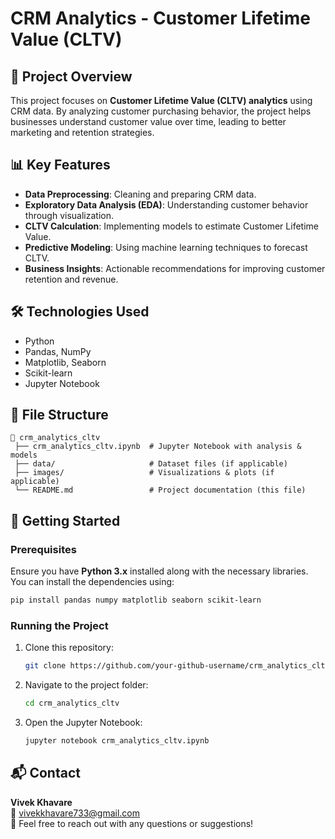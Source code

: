 # CRM Analytics - Customer Lifetime Value (CLTV)

## 📌 Project Overview
This project focuses on **Customer Lifetime Value (CLTV) analytics** using CRM data. By analyzing customer purchasing behavior, the project helps businesses understand customer value over time, leading to better marketing and retention strategies.

## 📊 Key Features
- **Data Preprocessing**: Cleaning and preparing CRM data.
- **Exploratory Data Analysis (EDA)**: Understanding customer behavior through visualization.
- **CLTV Calculation**: Implementing models to estimate Customer Lifetime Value.
- **Predictive Modeling**: Using machine learning techniques to forecast CLTV.
- **Business Insights**: Actionable recommendations for improving customer retention and revenue.

## 🛠 Technologies Used
- Python
- Pandas, NumPy
- Matplotlib, Seaborn
- Scikit-learn
- Jupyter Notebook

## 📁 File Structure
```
📂 crm_analytics_cltv
 ├── crm_analytics_cltv.ipynb  # Jupyter Notebook with analysis & models
 ├── data/                     # Dataset files (if applicable)
 ├── images/                   # Visualizations & plots (if applicable)
 └── README.md                 # Project documentation (this file)
```

## 🚀 Getting Started
### Prerequisites
Ensure you have **Python 3.x** installed along with the necessary libraries. You can install the dependencies using:
```bash
pip install pandas numpy matplotlib seaborn scikit-learn
```

### Running the Project
1. Clone this repository:
   ```bash
   git clone https://github.com/your-github-username/crm_analytics_cltv.git
   ```
2. Navigate to the project folder:
   ```bash
   cd crm_analytics_cltv
   ```
3. Open the Jupyter Notebook:
   ```bash
   jupyter notebook crm_analytics_cltv.ipynb
   ```

## 📬 Contact
**Vivek Khavare**  
📧 vivekkhavare733@gmail.com  
📌 Feel free to reach out with any questions or suggestions!


